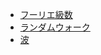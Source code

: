 - [フーリエ級数](/processing-gallery/fourier_series)
- [ランダムウォーク](/processing-gallery/random_walk)
- [波](/processing-gallery/wave_simulation)